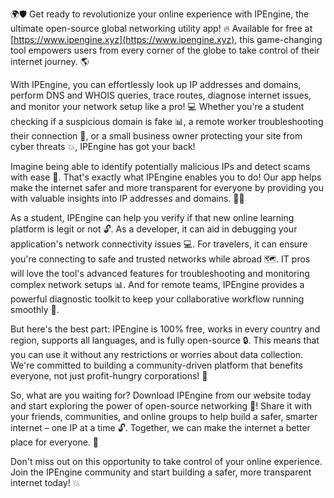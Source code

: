 🌍🛡️ Get ready to revolutionize your online experience with IPEngine, the ultimate open-source global networking utility app! 🔥 Available for free at [https://www.ipengine.xyz](https://www.ipengine.xyz), this game-changing tool empowers users from every corner of the globe to take control of their internet journey. 🌎

With IPEngine, you can effortlessly look up IP addresses and domains, perform DNS and WHOIS queries, trace routes, diagnose internet issues, and monitor your network setup like a pro! 💻 Whether you're a student checking if a suspicious domain is fake 📊, a remote worker troubleshooting their connection 🔧, or a small business owner protecting your site from cyber threats 💥, IPEngine has got your back!

Imagine being able to identify potentially malicious IPs and detect scams with ease 👀. That's exactly what IPEngine enables you to do! Our app helps make the internet safer and more transparent for everyone by providing you with valuable insights into IP addresses and domains. 🕵️‍♀️

As a student, IPEngine can help you verify if that new online learning platform is legit or not 🔓. As a developer, it can aid in debugging your application's network connectivity issues 💻. For travelers, it can ensure you're connecting to safe and trusted networks while abroad 🗺️. IT pros will love the tool's advanced features for troubleshooting and monitoring complex network setups 📊. And for remote teams, IPEngine provides a powerful diagnostic toolkit to keep your collaborative workflow running smoothly 🏢.

But here's the best part: IPEngine is 100% free, works in every country and region, supports all languages, and is fully open-source 🔒. This means that you can use it without any restrictions or worries about data collection. We're committed to building a community-driven platform that benefits everyone, not just profit-hungry corporations! 💖

So, what are you waiting for? Download IPEngine from our website today and start exploring the power of open-source networking 🚀! Share it with your friends, communities, and online groups to help build a safer, smarter internet – one IP at a time 🔓. Together, we can make the internet a better place for everyone. 🌟

Don't miss out on this opportunity to take control of your online experience. Join the IPEngine community and start building a safer, more transparent internet today! 💥